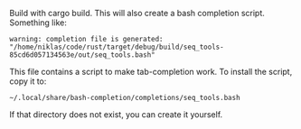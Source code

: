 Build with cargo build. This will also create a bash completion script. Something like:

```
warning: completion file is generated: "/home/niklas/code/rust/target/debug/build/seq_tools-85cd6d057134563e/out/seq_tools.bash"
```

This file contains a script to make tab-completion work. To install the script, copy it to:

```
~/.local/share/bash-completion/completions/seq_tools.bash
```

If that directory does not exist, you can create it yourself.
